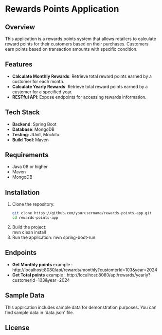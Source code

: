 # Rewards Points Application

## Overview

This application is a rewards points system that allows retailers to calculate reward points for their customers based on their purchases. Customers earn points based on transaction amounts with specific condition. 

## Features

- **Calculate Monthly Rewards**: Retrieve total reward points earned by a customer for each month.
- **Calculate Yearly Rewards**: Retrieve total reward points earned by a customer for a specified year.
- **RESTful API**: Expose endpoints for accessing rewards information.

## Tech Stack

- **Backend**: Spring Boot
- **Database**: MongoDB
- **Testing**: JUnit, Mockito
- **Build Tool**: Maven

## Requirements

- Java 08 or higher
- Maven
- MongoDB

## Installation

1. Clone the repository:
   ```bash
   git clone https://github.com/yourusername/rewards-points-app.git
   cd rewards-points-app
2. Build the project:   
   mvn clean install
3. Run the application:
   mvn spring-boot-run
     
## Endpoints
- **Get Monthly points**
example :
http://localhost:8080/api/rewards/monthly?customerId=103&year=2024
- **Get Total points**
example :
http://localhost:8080/api/rewards/yearly?customerId=103&year=2024
## Sample Data
This application includes sample data for demonstration purposes. You can find sample data in 'data.json' file.

## License

